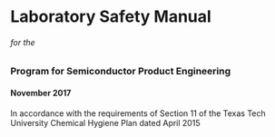 

# Laboratory Safety Manual
###### for the
### Program for Semiconductor Product Engineering
#### November 2017



In accordance with the requirements of Section 11 of the Texas Tech University Chemical Hygiene Plan dated April 2015
